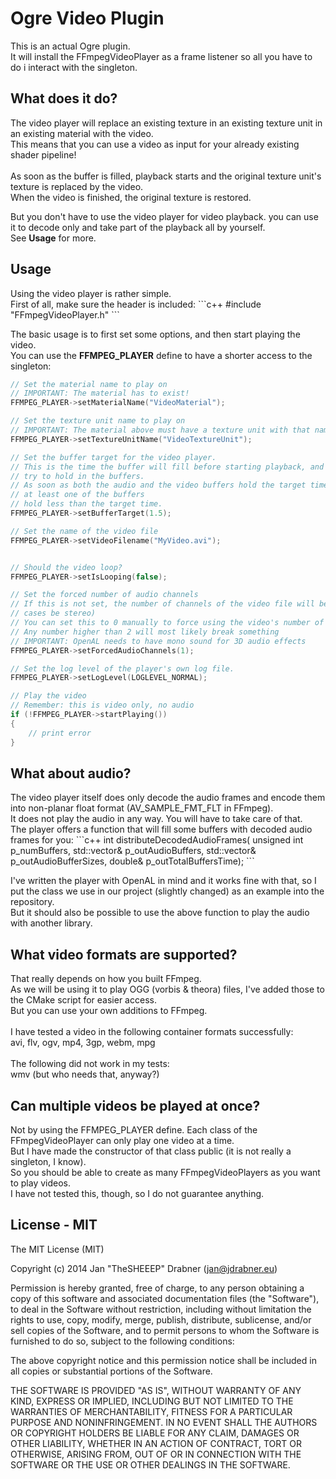 <h1>Ogre Video Plugin</h1>
This is an actual Ogre plugin.<br />
It will install the FFmpegVideoPlayer as a frame listener so all you have to do i interact with the singleton.

<h2>What does it do?</h2>
The video player will replace an existing texture in an existing texture unit in an existing material with the video.<br />
This means that you can use a video as input for your already existing shader pipeline!<br />
<br />
As soon as the buffer is filled, playback starts and the original texture unit's texture is replaced by the video.<br />
When the video is finished, the original texture is restored.

But you don't have to use the video player for video playback. you can use it to decode only and take part of the playback all by yourself. <br />See <b>Usage</b> for more. 

<h2>Usage</h2>
Using the video player is rather simple. <br />
First of all, make sure the header is included:
```c++
#include "FFmpegVideoPlayer.h"
```

The basic usage is to first set some options, and then start playing the video.<br />
You can use the <b>FFMPEG_PLAYER</b> define to have a shorter access to the singleton:
```c++
// Set the material name to play on
// IMPORTANT: The material has to exist!
FFMPEG_PLAYER->setMaterialName("VideoMaterial");

// Set the texture unit name to play on
// IMPORTANT: The material above must have a texture unit with that name!
FFMPEG_PLAYER->setTextureUnitName("VideoTextureUnit");

// Set the buffer target for the video player.
// This is the time the buffer will fill before starting playback, and also the time it will always 
// try to hold in the buffers.
// As soon as both the audio and the video buffers hold the target time, decoding is stopped until 
// at least one of the buffers
// hold less than the target time.
FFMPEG_PLAYER->setBufferTarget(1.5);

// Set the name of the video file
FFMPEG_PLAYER->setVideoFilename("MyVideo.avi");


// Should the video loop?
FFMPEG_PLAYER->setIsLooping(false);

// Set the forced number of audio channels
// If this is not set, the number of channels of the video file will be used (which will in most 
// cases be stereo)
// You can set this to 0 manually to force using the video's number of channels.
// Any number higher than 2 will most likely break something
// IMPORTANT: OpenAL needs to have mono sound for 3D audio effects
FFMPEG_PLAYER->setForcedAudioChannels(1);

// Set the log level of the player's own log file.
FFMPEG_PLAYER->setLogLevel(LOGLEVEL_NORMAL);

// Play the video
// Remember: this is video only, no audio
if (!FFMPEG_PLAYER->startPlaying())
{
    // print error
}
```

<h2>What about audio?</h2>
The video player itself does only decode the audio frames and encode them into non-planar float format (AV_SAMPLE_FMT_FLT in FFmpeg).<br />
It does not play the audio in any way. You will have to take care of that.<br />
The player offers a function that will fill some buffers with decoded audio frames for you:
```c++
int distributeDecodedAudioFrames(   unsigned int p_numBuffers, 
                                    std::vector<uint8_t*>& p_outAudioBuffers, 
                                    std::vector<unsigned int>& p_outAudioBufferSizes,
                                    double& p_outTotalBuffersTime);
```

I've written the player with OpenAL in mind and it works fine with that, so I put the class we use in our project (slightly changed) as an example into the repository. <br />
But it should also be possible to use the above function to play the audio with another library.

<h2>What video formats are supported?</h2>
That really depends on how you built FFmpeg.<br />
As we will be using it to play OGG (vorbis & theora) files, I've added those to the CMake script for easier access. <br />
But you can use your own additions to FFmpeg.<br />
<br />
I have tested a video in the following container formats successfully:<br />
avi, flv, ogv, mp4, 3gp, webm, mpg<br />
<br />
The following did not work in my tests:<br />
wmv (but who needs that, anyway?)

<h2>Can multiple videos be played at once?</h2>
Not by using the FFMPEG_PLAYER define. Each class of the FFmpegVideoPlayer can only play one video at a time.<br />
But I have made the constructor of that class public (it is not really a singleton, I know). <br />
So you should be able to create as many FFmpegVideoPlayers as you want to play videos. <br />
I have not tested this, though, so I do not guarantee anything.

<h2>License - MIT</h2>
The MIT License (MIT)

Copyright (c) 2014 Jan "TheSHEEEP" Drabner (jan@jdrabner.eu)

Permission is hereby granted, free of charge, to any person obtaining a copy
of this software and associated documentation files (the "Software"), to deal
in the Software without restriction, including without limitation the rights
to use, copy, modify, merge, publish, distribute, sublicense, and/or sell
copies of the Software, and to permit persons to whom the Software is
furnished to do so, subject to the following conditions:

The above copyright notice and this permission notice shall be included in
all copies or substantial portions of the Software.

THE SOFTWARE IS PROVIDED "AS IS", WITHOUT WARRANTY OF ANY KIND, EXPRESS OR
IMPLIED, INCLUDING BUT NOT LIMITED TO THE WARRANTIES OF MERCHANTABILITY,
FITNESS FOR A PARTICULAR PURPOSE AND NONINFRINGEMENT. IN NO EVENT SHALL THE
AUTHORS OR COPYRIGHT HOLDERS BE LIABLE FOR ANY CLAIM, DAMAGES OR OTHER
LIABILITY, WHETHER IN AN ACTION OF CONTRACT, TORT OR OTHERWISE, ARISING FROM,
OUT OF OR IN CONNECTION WITH THE SOFTWARE OR THE USE OR OTHER DEALINGS IN
THE SOFTWARE.
